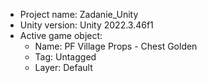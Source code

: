<!-- UNITY CODE ASSIST INSTRUCTIONS START -->
- Project name: Zadanie_Unity
- Unity version: Unity 2022.3.46f1
- Active game object:
  - Name: PF Village Props - Chest Golden
  - Tag: Untagged
  - Layer: Default
<!-- UNITY CODE ASSIST INSTRUCTIONS END -->